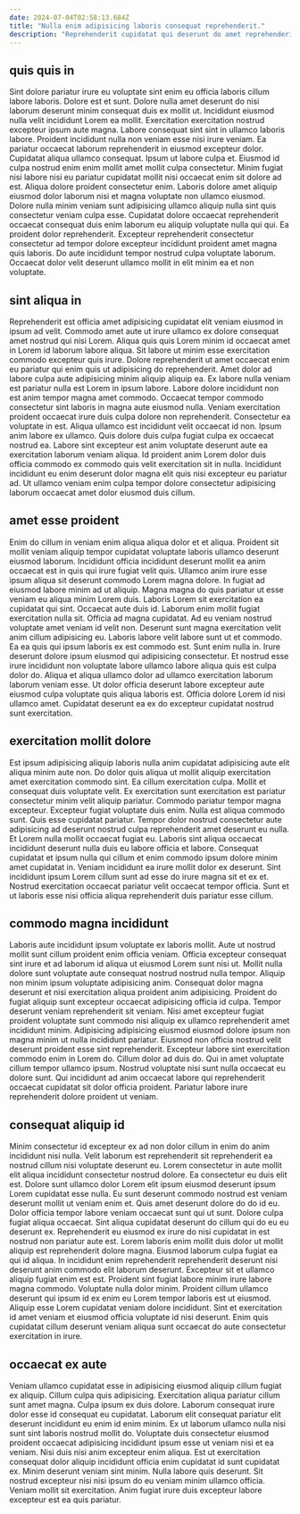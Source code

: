 ```yaml
---
date: 2024-07-04T02:58:13.684Z
title: "Nulla enim adipisicing laboris consequat reprehenderit."
description: "Reprehenderit cupidatat qui deserunt do amet reprehenderit ad fugiat fugiat enim adipisicing incididunt exercitation ex. Fugiat esse eu aliquip cupidatat do sunt ipsum velit proident veniam et tempor incididunt aliquip."
---
```



## quis quis in

Sint dolore pariatur irure eu voluptate sint enim eu officia laboris cillum labore laboris. Dolore est et sunt. Dolore nulla amet deserunt do nisi laborum deserunt minim consequat duis ex mollit ut. Incididunt eiusmod nulla velit incididunt Lorem ea mollit. Exercitation exercitation nostrud excepteur ipsum aute magna. Labore consequat sint sint in ullamco laboris labore. Proident incididunt nulla non veniam esse nisi irure veniam. Ea pariatur occaecat laborum reprehenderit in eiusmod excepteur dolor.
Cupidatat aliqua ullamco consequat. Ipsum ut labore culpa et. Eiusmod id culpa nostrud enim enim mollit amet mollit culpa consectetur. Minim fugiat nisi labore nisi eu pariatur cupidatat mollit nisi occaecat enim sit dolore ad est. Aliqua dolore proident consectetur enim. Laboris dolore amet aliquip eiusmod dolor laborum nisi et magna voluptate non ullamco eiusmod.
Dolore nulla minim veniam sunt adipisicing ullamco aliquip nulla sint quis consectetur veniam culpa esse. Cupidatat dolore occaecat reprehenderit occaecat consequat duis enim laborum eu aliquip voluptate nulla qui qui. Ea proident dolor reprehenderit. Excepteur reprehenderit consectetur consectetur ad tempor dolore excepteur incididunt proident amet magna quis laboris. Do aute incididunt tempor nostrud culpa voluptate laborum. Occaecat dolor velit deserunt ullamco mollit in elit minim ea et non voluptate.

## sint aliqua in

Reprehenderit est officia amet adipisicing cupidatat elit veniam eiusmod in ipsum ad velit. Commodo amet aute ut irure ullamco ex dolore consequat amet nostrud qui nisi Lorem. Aliqua quis quis Lorem minim id occaecat amet in Lorem id laborum labore aliqua. Sit labore ut minim esse exercitation commodo excepteur quis irure. Dolore reprehenderit ut amet occaecat enim eu pariatur qui enim quis ut adipisicing do reprehenderit. Amet dolor ad labore culpa aute adipisicing minim aliquip aliquip ea. Ex labore nulla veniam est pariatur nulla est Lorem in ipsum labore. Labore dolore incididunt non est anim tempor magna amet commodo.
Occaecat tempor commodo consectetur sint laboris in magna aute eiusmod nulla. Veniam exercitation proident occaecat irure duis culpa dolore non reprehenderit. Consectetur ea voluptate in est. Aliqua ullamco est incididunt velit occaecat id non.
Ipsum anim labore ex ullamco. Quis dolore duis culpa fugiat culpa ex occaecat nostrud ea. Labore sint excepteur est anim voluptate deserunt aute ea exercitation laborum veniam aliqua. Id proident anim Lorem dolor duis officia commodo ex commodo quis velit exercitation sit in nulla. Incididunt incididunt eu enim deserunt dolor magna elit quis nisi excepteur eu pariatur ad. Ut ullamco veniam enim culpa tempor dolore consectetur adipisicing laborum occaecat amet dolor eiusmod duis cillum.

## amet esse proident

Enim do cillum in veniam enim aliqua aliqua dolor et et aliqua. Proident sit mollit veniam aliquip tempor cupidatat voluptate laboris ullamco deserunt eiusmod laborum. Incididunt officia incididunt deserunt mollit ea anim occaecat est in quis qui irure fugiat velit quis. Ullamco anim irure esse ipsum aliqua sit deserunt commodo Lorem magna dolore. In fugiat ad eiusmod labore minim ad ut aliquip. Magna magna do quis pariatur ut esse veniam eu aliqua minim Lorem duis. Laboris Lorem sit exercitation ea cupidatat qui sint. Occaecat aute duis id.
Laborum enim mollit fugiat exercitation nulla sit. Officia ad magna cupidatat. Ad eu veniam nostrud voluptate amet veniam id velit non. Deserunt sunt magna exercitation velit anim cillum adipisicing eu. Laboris labore velit labore sunt ut et commodo. Ea ea quis qui ipsum laboris ex est commodo est. Sunt enim nulla in. Irure deserunt dolore ipsum eiusmod qui adipisicing consectetur.
Et nostrud esse irure incididunt non voluptate labore ullamco labore aliqua quis est culpa dolor do. Aliqua et aliqua ullamco dolor ad ullamco exercitation laborum laborum veniam esse. Ut dolor officia deserunt labore excepteur aute eiusmod culpa voluptate quis aliqua laboris est. Officia dolore Lorem id nisi ullamco amet. Cupidatat deserunt ea ex do excepteur cupidatat nostrud sunt exercitation.

## exercitation mollit dolore

Est ipsum adipisicing aliquip laboris nulla anim cupidatat adipisicing aute elit aliqua minim aute non. Do dolor quis aliqua ut mollit aliquip exercitation amet exercitation commodo sint. Ea cillum exercitation culpa. Mollit et consequat duis voluptate velit. Ex exercitation sunt exercitation est pariatur consectetur minim velit aliquip pariatur.
Commodo pariatur tempor magna excepteur. Excepteur fugiat voluptate duis enim. Nulla est aliqua commodo sunt. Quis esse cupidatat pariatur. Tempor dolor nostrud consectetur aute adipisicing ad deserunt nostrud culpa reprehenderit amet deserunt eu nulla.
Et Lorem nulla mollit occaecat fugiat eu. Laboris sint aliqua occaecat incididunt deserunt nulla duis eu labore officia et labore. Consequat cupidatat et ipsum nulla qui cillum et enim commodo ipsum dolore minim amet cupidatat in. Veniam incididunt ea irure mollit dolor ex deserunt. Sint incididunt ipsum Lorem cillum sunt ad esse do irure magna sit et ex et. Nostrud exercitation occaecat pariatur velit occaecat tempor officia. Sunt et ut laboris esse nisi officia aliqua reprehenderit duis pariatur esse cillum.

## commodo magna incididunt

Laboris aute incididunt ipsum voluptate ex laboris mollit. Aute ut nostrud mollit sunt cillum proident enim officia veniam. Officia excepteur consequat sint irure et ad laborum id aliqua ut eiusmod Lorem sunt nisi ut. Mollit nulla dolore sunt voluptate aute consequat nostrud nostrud nulla tempor. Aliquip non minim ipsum voluptate adipisicing anim.
Consequat dolor magna deserunt et nisi exercitation aliqua proident anim adipisicing. Proident do fugiat aliquip sunt excepteur occaecat adipisicing officia id culpa. Tempor deserunt veniam reprehenderit sit veniam. Nisi amet excepteur fugiat proident voluptate sunt commodo nisi aliquip ex ullamco reprehenderit amet incididunt minim.
Adipisicing adipisicing eiusmod eiusmod dolore ipsum non magna minim ut nulla incididunt pariatur. Eiusmod non officia nostrud velit deserunt proident esse sint reprehenderit. Excepteur labore sint exercitation commodo enim in Lorem do. Cillum dolor ad duis do. Qui in amet voluptate cillum tempor ullamco ipsum. Nostrud voluptate nisi sunt nulla occaecat eu dolore sunt. Qui incididunt ad anim occaecat labore qui reprehenderit occaecat cupidatat sit dolor officia proident. Pariatur labore irure reprehenderit dolore proident ut veniam.

## consequat aliquip id

Minim consectetur id excepteur ex ad non dolor cillum in enim do anim incididunt nisi nulla. Velit laborum est reprehenderit sit reprehenderit ea nostrud cillum nisi voluptate deserunt eu. Lorem consectetur in aute mollit elit aliqua incididunt consectetur nostrud dolore. Ea consectetur eu duis elit est. Dolore sunt ullamco dolor Lorem elit ipsum eiusmod deserunt ipsum Lorem cupidatat esse nulla. Eu sunt deserunt commodo nostrud est veniam deserunt mollit ut veniam enim et. Quis amet deserunt dolore do do id eu.
Dolor officia tempor labore veniam occaecat sunt qui ut sunt. Dolore culpa fugiat aliqua occaecat. Sint aliqua cupidatat deserunt do cillum qui do eu eu deserunt ex. Reprehenderit eu eiusmod ex irure do nisi cupidatat in est nostrud non pariatur aute est. Lorem laboris enim mollit duis dolor ut mollit aliquip est reprehenderit dolore magna. Eiusmod laborum culpa fugiat ea qui id aliqua. In incididunt enim reprehenderit reprehenderit deserunt nisi deserunt anim commodo elit laborum deserunt.
Excepteur sit et ullamco aliquip fugiat enim est est. Proident sint fugiat labore minim irure labore magna commodo. Voluptate nulla dolor minim. Proident cillum ullamco deserunt qui ipsum id ex enim eu Lorem tempor laboris est ut eiusmod. Aliquip esse Lorem cupidatat veniam dolore incididunt. Sint et exercitation id amet veniam et eiusmod officia voluptate id nisi deserunt. Enim quis cupidatat cillum deserunt veniam aliqua sunt occaecat do aute consectetur exercitation in irure.

## occaecat ex aute

Veniam ullamco cupidatat esse in adipisicing eiusmod aliquip cillum fugiat ex aliquip. Cillum culpa quis adipisicing. Exercitation aliqua pariatur cillum sunt amet magna. Culpa ipsum ex duis dolore.
Laborum consequat irure dolor esse id consequat eu cupidatat. Laborum elit consequat pariatur elit deserunt incididunt eu enim id enim minim. Ex ut laborum ullamco nulla nisi sunt sint laboris nostrud mollit do. Voluptate duis consectetur eiusmod proident occaecat adipisicing incididunt ipsum esse ut veniam nisi et ea veniam. Nisi duis nisi anim excepteur enim aliqua. Est ut exercitation consequat dolor aliquip incididunt officia enim cupidatat id sunt cupidatat ex. Minim deserunt veniam sint minim.
Nulla labore quis deserunt. Sit nostrud excepteur nisi nisi ipsum do eu veniam minim ullamco officia. Veniam mollit sit exercitation. Anim fugiat irure duis excepteur labore excepteur est ea quis pariatur.

